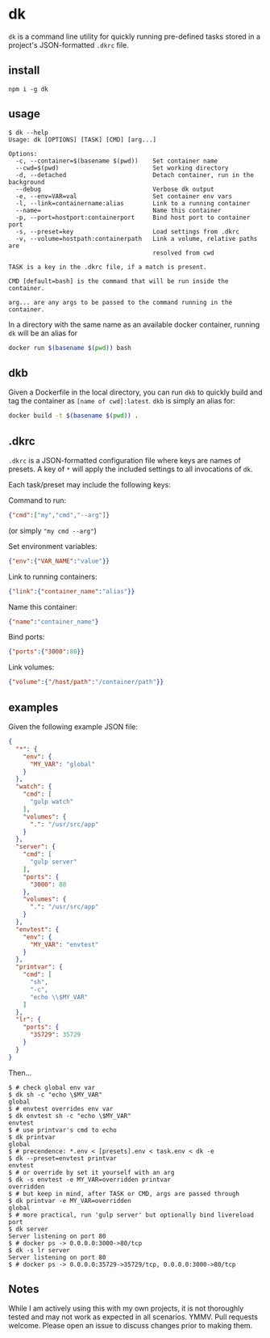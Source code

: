 # dk

`dk` is a command line utility for quickly running pre-defined tasks stored in
a project's JSON-formatted `.dkrc` file.

## install

```
npm i -g dk
```

## usage

```
$ dk --help
Usage: dk [OPTIONS] [TASK] [CMD] [arg...]

Options:
  -c, --container=$(basename $(pwd))    Set container name
  --cwd=$(pwd)                          Set working directory
  -d, --detached                        Detach container, run in the background
  --debug                               Verbose dk output
  -e, --env=VAR=val                     Set container env vars
  -l, --link=containername:alias        Link to a running container
  --name=                               Name this container
  -p, --port=hostport:containerport     Bind host port to container port
  -s, --preset=key                      Load settings from .dkrc
  -v, --volume=hostpath:containerpath   Link a volume, relative paths are
                                        resolved from cwd

TASK is a key in the .dkrc file, if a match is present.

CMD [default=bash] is the command that will be run inside the container.

arg... are any args to be passed to the command running in the container.
```

In a directory with the same name as an available docker container, running
`dk` will be an alias for

```bash
docker run $(basename $(pwd)) bash
```

## dkb

Given a Dockerfile in the local directory, you can run `dkb` to quickly build
and tag the container as `[name of cwd]:latest`. `dkb` is simply an alias for:

```bash
docker build -t $(basename $(pwd)) .
```

## .dkrc

`.dkrc` is a JSON-formatted configuration file where keys are names of presets.
A key of `*` will apply the included settings to all invocations of `dk`.

Each task/preset may include the following keys:

Command to run:
```json
{"cmd":["my","cmd","--arg"]}
```
(or simply `"my cmd --arg"`)

Set environment variables:
```json
{"env":{"VAR_NAME":"value"}}
```

Link to running containers:
```json
{"link":{"container_name":"alias"}}
```

Name this container:
```json
{"name":"container_name"}
```

Bind ports:
```json
{"ports":{"3000":80}}
```

Link volumes:
```json
{"volume":{"/host/path":"/container/path"}}
```

## examples

Given the following example JSON file:

```json
{
  "*": {
    "env": {
      "MY_VAR": "global"
    }
  },
  "watch": {
    "cmd": [
      "gulp watch"
    ],
    "volumes": {
      ".": "/usr/src/app"
    }
  },
  "server": {
    "cmd": [
      "gulp server"
    ],
    "ports": {
      "3000": 80
    },
    "volumes": {
      ".": "/usr/src/app"
    }
  },
  "envtest": {
    "env": {
      "MY_VAR": "envtest"
    }
  },
  "printvar": {
    "cmd": [
      "sh",
      "-c",
      "echo \\$MY_VAR"
    ]
  },
  "lr": {
    "ports": {
      "35729": 35729
    }
  }
}
```

Then...

```
$ # check global env var
$ dk sh -c "echo \$MY_VAR"
global
$ # envtest overrides env var
$ dk envtest sh -c "echo \$MY_VAR"
envtest
$ # use printvar's cmd to echo
$ dk printvar
global
$ # precendence: *.env < [presets].env < task.env < dk -e
$ dk --preset=envtest printvar
envtest
$ # or override by set it yourself with an arg
$ dk -s envtest -e MY_VAR=overridden printvar
overridden
$ # but keep in mind, after TASK or CMD, args are passed through
$ dk printvar -e MY_VAR=overridden
global
$ # more practical, run 'gulp server' but optionally bind livereload port
$ dk server
Server listening on port 80
$ # docker ps -> 0.0.0.0:3000->80/tcp
$ dk -s lr server
Server listening on port 80
$ # docker ps -> 0.0.0.0:35729->35729/tcp, 0.0.0.0:3000->80/tcp
```

## Notes

While I am actively using this with my own projects, it is not
thoroughly tested and may not work as expected in all scenarios.
YMMV. Pull requests welcome. Please open an issue to discuss changes
prior to making them.
